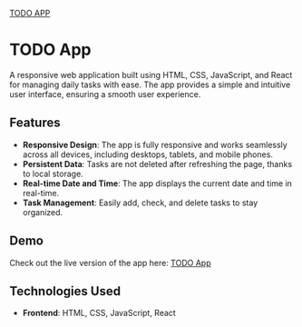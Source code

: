 [TODO APP](https://shivam-anand-todo-app.netlify.app/)

# TODO App

A responsive web application built using HTML, CSS, JavaScript, and React for managing daily tasks with ease. The app provides a simple and intuitive user interface, ensuring a smooth user experience.

## Features

- **Responsive Design**: The app is fully responsive and works seamlessly across all devices, including desktops, tablets, and mobile phones.
- **Persistent Data**: Tasks are not deleted after refreshing the page, thanks to local storage.
- **Real-time Date and Time**: The app displays the current date and time in real-time.
- **Task Management**: Easily add, check, and delete tasks to stay organized.

## Demo

Check out the live version of the app here: [TODO App](https://shivam-anand-todo-app.netlify.app/)

## Technologies Used

- **Frontend**: HTML, CSS, JavaScript, React
